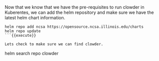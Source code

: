 Now that we know that we have the pre-requisites to run clowder in Kuberentes, we can add the helm repository and make sure we have the latest helm chart information.

```
helm repo add ncsa https://opensource.ncsa.illinois.edu/charts
helm repo update
```{{execute}}

Lets check to make sure we can find clowder.

```
helm search repo clowder
```{{execute}}
